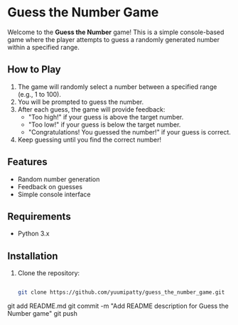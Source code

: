 # Guess the Number Game

Welcome to the **Guess the Number** game! This is a simple console-based game where the player attempts to guess a randomly generated number within a specified range.

## How to Play

1. The game will randomly select a number between a specified range (e.g., 1 to 100).
2. You will be prompted to guess the number.
3. After each guess, the game will provide feedback:
   - "Too high!" if your guess is above the target number.
   - "Too low!" if your guess is below the target number.
   - "Congratulations! You guessed the number!" if your guess is correct.
4. Keep guessing until you find the correct number!

## Features

- Random number generation
- Feedback on guesses
- Simple console interface

## Requirements

- Python 3.x

## Installation

1. Clone the repository:
   ```bash
   
   git clone https://github.com/yuumipatty/guess_the_number_game.git
git add README.md
git commit -m "Add README description for Guess the Number game"
git push
